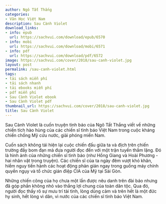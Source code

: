 ```yaml
---
author: Ngô Tất Thắng
categories:
- Văn Học Việt Nam
description: Sau Cành Violet
download_links:
- info: epub
  url: https://sachvui.com/download/epub/6570
- info: mobi
  url: https://sachvui.com/download/mobi/6571
- info: pdf
  url: https://sachvui.com/download/pdf/6572
image: https://sachvui.com/cover/2018/sau-canh-violet.jpg
layout: post
permalink: /sau-canh-violet.html
tags:
- tải sách miễn phí
- tải sách nhanh
- tải ebooks miễn phí
- pdf miễn phí
- Sau Cành Violet ebook
- Sau Cành Violet pdf
thumbnail_url: https://sachvui.com/cover/2018/sau-canh-violet.jpg
title: Sau Cành Violet
---
```


 <div class="item-desc text-justify"> <p>Sau Cành Violet là cuốn truyện tình báo của Ngô Tất Thắng viết về những chiến tích hào hùng của các chiến sĩ tình báo Việt Nam trong cuộc kháng chiến chống Mỹ cứu nước, giải phóng miền Nam. </p><p>Cuốn sách không tái hiện lại cuộc chiến đấu giữa ta và địch trên chiến trường đầy bom đạn mà đưa người đọc đến với một trận tuyến thầm lặng. Đó là hình ảnh của những chiến sĩ tình báo (như Hồng Giang và Hoài Phương - hai nhân vật trong truyện). Các chiến sĩ của ta ngày đêm vượt khó khăn, hiểm nguy tiến hành các hoạt động phản gián ngay trong guồng máy chính quyền ngụy và tổ chức gián điệp CIA của Mỹ tại Sài Gòn. </p><p>Những chiến công của họ chưa một lần được nêu danh trên đài báo nhưng đã góp phần không nhỏ vào thắng lợi chung của toàn dân tộc. Qua đó, người đọc thấy rõ sự mưu trí tài tình, lòng dũng cảm và trên hết là một đức hy sinh, hết lòng vì dân, vì nước của các chiến sĩ tình báo Việt Nam.</p> </div>